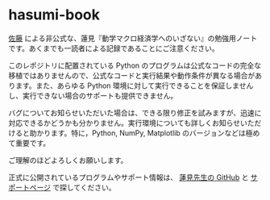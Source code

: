 # hasumi-book

[佐藤](https://www.kenjisato.jp/) による非公式な、蓮見『動学マクロ経済学へのいざない』の勉強用ノートです。あくまでも一読者による記録であることにご注意ください。

このレポジトリに配置されている Python のプログラムは公式なコードの完全な移植ではありませんので、公式なコードと実行結果や動作条件が異なる場合があります。また、あらゆる Python 環境に対して実行できることを保証しませんし、実行できない場合のサポートも提供できません。

バグについてお知らせいただいた場合は、できる限り修正を試みますが、迅速に対応できるかどうかも分かりません。実行環境についても詳しくお知らせいただけると助かります。特に，Python, NumPy, Matplotlib のバージョンなどは極めて重要です。

ご理解のほどよろしくお願いします。

正式に公開されているプログラムやサポート情報は、 [蓮見先生の GitHub](https://github.com/rhasumi/dynamicmodels) と [サポートページ](https://www.rhasumi.net/wiki/wiki.cgi?page=dynamicmodels) で探してください。
